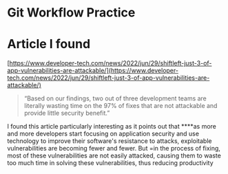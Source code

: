 # Git Workflow Practice

# Article I found

[https://www.developer-tech.com/news/2022/jun/29/shiftleft-just-3-of-app-vulnerabilities-are-attackable/](https://www.developer-tech.com/news/2022/jun/29/shiftleft-just-3-of-app-vulnerabilities-are-attackable/)

> “Based on our findings, two out of three development teams are literally wasting time on the 97% of fixes that are not attackable and provide little security benefit.”
> 

I found this article particularly interesting as it points out that ****as more and more developers start focusing on application security and use technology to improve their software's resistance to attacks, exploitable vulnerabilities are becoming fewer and fewer. But =in the process of fixing, most of these vulnerabilities are not easily attacked, causing them to waste too much time in solving these vulnerabilities, thus reducing productivity